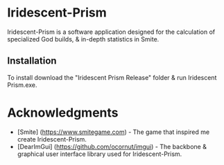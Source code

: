 # Iridescent-Prism

Iridescent-Prism is a software application designed for the calculation of specialized God builds, & in-depth statistics in Smite.

## Installation

To install download the "Iridescent Prism Release" folder & run Iridescent Prism.exe.

# Acknowledgments
- [Smite] (https://www.smitegame.com) - The game that inspired me create Iridescent-Prism.
- [DearImGui] (https://github.com/ocornut/imgui) - The backbone & graphical user interface library used for Iridescent-Prism.
